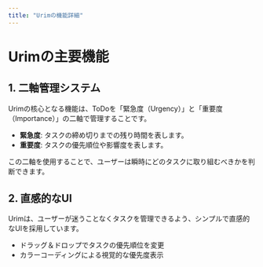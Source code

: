 ```yaml
---
title: "Urimの機能詳細"
---
```


# Urimの主要機能

## 1. 二軸管理システム

Urimの核心となる機能は、ToDoを「緊急度（Urgency）」と「重要度（Importance）」の二軸で管理することです。

- **緊急度**: タスクの締め切りまでの残り時間を表します。
- **重要度**: タスクの優先順位や影響度を表します。

この二軸を使用することで、ユーザーは瞬時にどのタスクに取り組むべきかを判断できます。

## 2. 直感的なUI

Urimは、ユーザーが迷うことなくタスクを管理できるよう、シンプルで直感的なUIを採用しています。

- ドラッグ＆ドロップでタスクの優先順位を変更
- カラーコーディングによる視覚的な優先度表示
